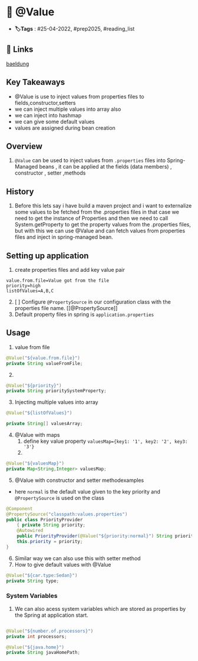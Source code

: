 # 📑 @Value

- **🏷️Tags** : #25-04-2022, #prep2025, #reading_list

## 🔗 Links
[baeldung](https://www.baeldung.com/spring-value-annotation#setting-up-the-application)

## Key Takeaways
- @Value is use to inject values from properties files to fields,constructor,setters
- we can inject multiple values into array also
- we can inject into hashmap 
- we can give some default values
- values are assigned during bean creation

## Overview 

1. `@Value` can be used to inject values from `.properties` files into Spring-Managed beans , it can be applied at the fields (data members) , constructor , setter ,methods

## History 
1. Before this lets say i have build a maven project and i want to externalize some values to be fetched from the .properties files in that case we need to get the instance of Properties and then we need to call System.getProperty to get the property values from the .properties files, but with this we can use @Value and can fetch values from properties files and inject in spring-managed bean.


## Setting up application
1. create properties files and add key value pair
```properties
value.from.file=Value got from the file
priority=high
listOfValues=A,B,C

```

2. [ ] Configure `@PropertySource` in our configuration class with the properties file name. [[@PropertySource]]
3. Default property files in spring is `application.properties`

## Usage
1. value from file 
```java
@Value("${value.from.file}") 
private String valueFromFile;

```


2. 
```java
@Value("${priority}") 
private String prioritySystemProperty;

```

3. Injecting multiple values into array
```java
@Value("${listOfValues}")

private String[] valuesArray; 
```

4. @Value with maps
	1. define key value property `valuesMap={key1: '1', key2: '2', key3: '3'}`
	2.
```java
@Value("${valuesMap}")
private Map<String,Integer> valuesMap;

```

5. @Value with constructor and setter methodexamples
- here `normal` is the default value given to the key priority and `@PropertySource` is used on the class 

```java
@Component
@PropertySource("classpath:values.properties")
public class PriorityProvider
	{ private String priority; 
	@Autowired
	public PriorityProvider(@Value("${priority:normal}") String priority) {
	this.priority = priority; 
} 
```

6. Similar way we can also use this with setter method
7. How to give default values with @Value 
```java
@Value("${car.type:Sedan}")
private String type;

```


###  System Variables
1. We can also acess system variables which are stored as properties by the Spring at application start.

```java

@Value("${number.of.processors}")
private int processors;

@Value("${java.home}")
private String javaHomePath;

```